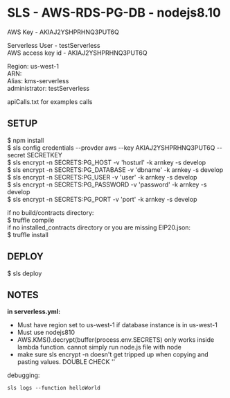 # SLS - AWS-RDS-PG-DB - nodejs8.10


AWS Key - AKIAJ2YSHPRHNQ3PUT6Q <br/>

Serverless User - testServerless <br/>
AWS access key id - AKIAJ2YSHPRHNQ3PUT6Q <br/>

Region: us-west-1<br/>
ARN: <br/>
Alias: kms-serverless<br/>
administrator: testServerless<br/>

apiCalls.txt for examples calls<br/>

## SETUP
$ npm install <br/>
$ sls config credentials --provder aws --key AKIAJ2YSHPRHNQ3PUT6Q --secret SECRETKEY <br/>
$ sls encrypt -n SECRETS:PG_HOST -v 'hosturl' -k arnkey -s develop <br/>
$ sls encrypt -n SECRETS:PG_DATABASE -v 'dbname' -k arnkey -s develop <br/>
$ sls encrypt -n SECRETS:PG_USER -v 'user' -k arnkey -s develop <br/>
$ sls encrypt -n SECRETS:PG_PASSWORD -v 'password' -k arnkey -s develop <br/>
$ sls encrypt -n SECRETS:PG_PORT -v 'port' -k arnkey -s develop<br/>

if no build/contracts directory: <br/>
	$ truffle compile <br/>
if no installed_contracts directory or you are missing EIP20.json: <br/>
	$ truffle install <br/>

## DEPLOY

$ sls deploy

## NOTES
**in serverless.yml:** <br/>
* Must have region set to us-west-1 if database instance is in us-west-1 <br/>
* Must use nodejs810  <br/>
* AWS.KMS().decrypt(buffer(process.env.SECRETS) only works inside lambda function.  cannot simply run node.js file with node <br/>
* make sure sls encrypt -n doesn't get tripped up when copying and pasting values.  DOUBLE CHECK '' <br/>

debugging: <br/>
```
sls logs --function helloWorld
```